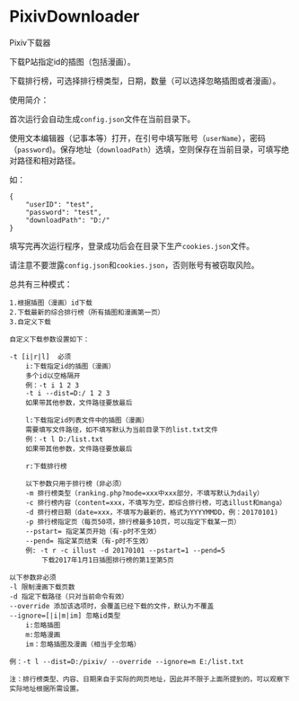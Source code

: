 # PixivDownloader
Pixiv下载器

下载P站指定id的插图（包括漫画）。

下载排行榜，可选择排行榜类型，日期，数量（可以选择忽略插图或者漫画）。

使用简介：

首次运行会自动生成`config.json`文件在当前目录下。

使用文本编辑器（记事本等）打开，在引号中填写账号（`userName`），密码（`password`)。保存地址（`downloadPath`）选填，空则保存在当前目录，可填写绝对路径和相对路径。

如：
```
{
    "userID": "test",
    "password": "test",
    "downloadPath": "D:/"
}
```

填写完再次运行程序，登录成功后会在目录下生产`cookies.json`文件。

请注意不要泄露`config.json`和`cookies.json`，否则账号有被窃取风险。

总共有三种模式：

    1.根据插图（漫画）id下载
    2.下载最新的综合排行榜（所有插图和漫画第一页）
    3.自定义下载

```
自定义下载参数设置如下：

-t [i|r|l]  必须
    i:下载指定id的插图（漫画）
    多个id以空格隔开
    例：-t i 1 2 3
    -t i --dist=D:/ 1 2 3
    如果带其他参数，文件路径要放最后

    l:下载指定id列表文件中的插图（漫画）
    需要填写文件路径，如不填写默认为当前目录下的list.txt文件
    例：-t l D:/list.txt
    如果带其他参数，文件路径要放最后

    r:下载排行榜

    以下参数只用于排行榜（非必须）
    -m 排行榜类型（ranking.php?mode=xxx中xxx部分，不填写默认为daily）
    -c 排行榜内容（content=xxx，不填写为空，即综合排行榜，可选illust和manga）
    -d 排行榜日期（date=xxx，不填写为最新的，格式为YYYYMMDD，例：20170101)
    -p 排行榜指定页（每页50项，排行榜最多10页，可以指定下载某一页）
    --pstart= 指定某页开始（有-p时不生效）
    --pend= 指定某页结束（有-p时不生效）
    例: -t r -c illust -d 20170101 --pstart=1 --pend=5 
        下载2017年1月1日插图排行榜的第1至第5页

以下参数非必须
-l 限制漫画下载页数
-d 指定下载路径（只对当前命令有效）
--override 添加该选项时，会覆盖已经下载的文件，默认为不覆盖
--ignore=[|i|m|im] 忽略id类型
    i:忽略插图
    m:忽略漫画
    im：忽略插图及漫画（相当于全忽略）

例：-t l --dist=D:/pixiv/ --override --ignore=m E:/list.txt

注：排行榜类型、内容、日期来自于实际的网页地址，因此并不限于上面所提到的，可以观察下实际地址根据所需设置。
```